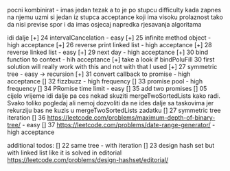 pocni kombinirat - imas jedan tezak a to je po stupcu difficulty
kada zapnes na njemu uzmi si jedan iz stupca acceptance koji ima
visoku prolaznost tako da nisi previse spor i da imas osjecaj napredka
rjesavanja algoritama

idi dalje
[+] 24 intervalCancelation - easy
[+] 25 infinite method object - high acceptance
[+] 26 reverse print linked list - high acceptance
[+] 28 reverse linked list - easy
[+] 29 next day - high acceptance
[+] 30 bind function to context - hih acceptance
[+] take a look if bindPoluFill 30 first solution will really work with this and not with that I used
[+] 27 symmetric tree - easy -> recursion
[+] 31 convert callback to promise - high acceptance
[] 32 fizzbuzz - high frequency
[] 33 promise pool - high frequency
[] 34 PRomise time limit - easy
[] 35 add two promises
[] 05 cijelo vrijeme idi dalje pa ces nekad skuziti mergeTwoSortedLists kako radi. Svako toliko pogledaj ali nemoj
dozvoliti da ne ides dalje sa taskovima jer rekurziju bas ne kuzis u mergeTwoSortedLists zadatku
[] 27 symmetric tree iteration
[] 36 https://leetcode.com/problems/maximum-depth-of-binary-tree/ - easy
[] 37 https://leetcode.com/problems/date-range-generator/ - high acceptance

additional todos:
[] 22 same tree - with iteration
[] 23 design hash set but with linked list like it is solved in editorial https://leetcode.com/problems/design-hashset/editorial/
